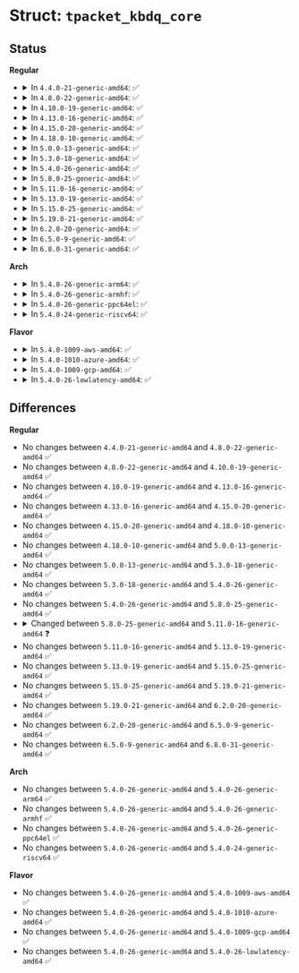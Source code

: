 # Struct: <code>tpacket_kbdq_core</code>

## Status
<b>Regular</b>
<ul>
<li>
<details>
<summary>In <code>4.4.0-21-generic-amd64</code>: ✅</summary>

```c
struct tpacket_kbdq_core {
    struct pgv * pkbdq;
    unsigned int feature_req_word;
    unsigned int hdrlen;
    unsigned char reset_pending_on_curr_blk;
    unsigned char delete_blk_timer;
    short unsigned int kactive_blk_num;
    short unsigned int blk_sizeof_priv;
    short unsigned int last_kactive_blk_num;
    char * pkblk_start;
    char * pkblk_end;
    int kblk_size;
    unsigned int max_frame_len;
    unsigned int knum_blocks;
    uint64_t knxt_seq_num;
    char * prev;
    char * nxt_offset;
    struct sk_buff * skb;
    atomic_t blk_fill_in_prog;
    short unsigned int retire_blk_tov;
    short unsigned int version;
    long unsigned int tov_in_jiffies;
    struct timer_list retire_blk_timer;
}
```
</details>
</li>
<li>
<details>
<summary>In <code>4.8.0-22-generic-amd64</code>: ✅</summary>

```c
struct tpacket_kbdq_core {
    struct pgv * pkbdq;
    unsigned int feature_req_word;
    unsigned int hdrlen;
    unsigned char reset_pending_on_curr_blk;
    unsigned char delete_blk_timer;
    short unsigned int kactive_blk_num;
    short unsigned int blk_sizeof_priv;
    short unsigned int last_kactive_blk_num;
    char * pkblk_start;
    char * pkblk_end;
    int kblk_size;
    unsigned int max_frame_len;
    unsigned int knum_blocks;
    uint64_t knxt_seq_num;
    char * prev;
    char * nxt_offset;
    struct sk_buff * skb;
    atomic_t blk_fill_in_prog;
    short unsigned int retire_blk_tov;
    short unsigned int version;
    long unsigned int tov_in_jiffies;
    struct timer_list retire_blk_timer;
}
```
</details>
</li>
<li>
<details>
<summary>In <code>4.10.0-19-generic-amd64</code>: ✅</summary>

```c
struct tpacket_kbdq_core {
    struct pgv * pkbdq;
    unsigned int feature_req_word;
    unsigned int hdrlen;
    unsigned char reset_pending_on_curr_blk;
    unsigned char delete_blk_timer;
    short unsigned int kactive_blk_num;
    short unsigned int blk_sizeof_priv;
    short unsigned int last_kactive_blk_num;
    char * pkblk_start;
    char * pkblk_end;
    int kblk_size;
    unsigned int max_frame_len;
    unsigned int knum_blocks;
    uint64_t knxt_seq_num;
    char * prev;
    char * nxt_offset;
    struct sk_buff * skb;
    atomic_t blk_fill_in_prog;
    short unsigned int retire_blk_tov;
    short unsigned int version;
    long unsigned int tov_in_jiffies;
    struct timer_list retire_blk_timer;
}
```
</details>
</li>
<li>
<details>
<summary>In <code>4.13.0-16-generic-amd64</code>: ✅</summary>

```c
struct tpacket_kbdq_core {
    struct pgv * pkbdq;
    unsigned int feature_req_word;
    unsigned int hdrlen;
    unsigned char reset_pending_on_curr_blk;
    unsigned char delete_blk_timer;
    short unsigned int kactive_blk_num;
    short unsigned int blk_sizeof_priv;
    short unsigned int last_kactive_blk_num;
    char * pkblk_start;
    char * pkblk_end;
    int kblk_size;
    unsigned int max_frame_len;
    unsigned int knum_blocks;
    uint64_t knxt_seq_num;
    char * prev;
    char * nxt_offset;
    struct sk_buff * skb;
    atomic_t blk_fill_in_prog;
    short unsigned int retire_blk_tov;
    short unsigned int version;
    long unsigned int tov_in_jiffies;
    struct timer_list retire_blk_timer;
}
```
</details>
</li>
<li>
<details>
<summary>In <code>4.15.0-20-generic-amd64</code>: ✅</summary>

```c
struct tpacket_kbdq_core {
    struct pgv * pkbdq;
    unsigned int feature_req_word;
    unsigned int hdrlen;
    unsigned char reset_pending_on_curr_blk;
    unsigned char delete_blk_timer;
    short unsigned int kactive_blk_num;
    short unsigned int blk_sizeof_priv;
    short unsigned int last_kactive_blk_num;
    char * pkblk_start;
    char * pkblk_end;
    int kblk_size;
    unsigned int max_frame_len;
    unsigned int knum_blocks;
    uint64_t knxt_seq_num;
    char * prev;
    char * nxt_offset;
    struct sk_buff * skb;
    atomic_t blk_fill_in_prog;
    short unsigned int retire_blk_tov;
    short unsigned int version;
    long unsigned int tov_in_jiffies;
    struct timer_list retire_blk_timer;
}
```
</details>
</li>
<li>
<details>
<summary>In <code>4.18.0-10-generic-amd64</code>: ✅</summary>

```c
struct tpacket_kbdq_core {
    struct pgv * pkbdq;
    unsigned int feature_req_word;
    unsigned int hdrlen;
    unsigned char reset_pending_on_curr_blk;
    unsigned char delete_blk_timer;
    short unsigned int kactive_blk_num;
    short unsigned int blk_sizeof_priv;
    short unsigned int last_kactive_blk_num;
    char * pkblk_start;
    char * pkblk_end;
    int kblk_size;
    unsigned int max_frame_len;
    unsigned int knum_blocks;
    uint64_t knxt_seq_num;
    char * prev;
    char * nxt_offset;
    struct sk_buff * skb;
    atomic_t blk_fill_in_prog;
    short unsigned int retire_blk_tov;
    short unsigned int version;
    long unsigned int tov_in_jiffies;
    struct timer_list retire_blk_timer;
}
```
</details>
</li>
<li>
<details>
<summary>In <code>5.0.0-13-generic-amd64</code>: ✅</summary>

```c
struct tpacket_kbdq_core {
    struct pgv * pkbdq;
    unsigned int feature_req_word;
    unsigned int hdrlen;
    unsigned char reset_pending_on_curr_blk;
    unsigned char delete_blk_timer;
    short unsigned int kactive_blk_num;
    short unsigned int blk_sizeof_priv;
    short unsigned int last_kactive_blk_num;
    char * pkblk_start;
    char * pkblk_end;
    int kblk_size;
    unsigned int max_frame_len;
    unsigned int knum_blocks;
    uint64_t knxt_seq_num;
    char * prev;
    char * nxt_offset;
    struct sk_buff * skb;
    atomic_t blk_fill_in_prog;
    short unsigned int retire_blk_tov;
    short unsigned int version;
    long unsigned int tov_in_jiffies;
    struct timer_list retire_blk_timer;
}
```
</details>
</li>
<li>
<details>
<summary>In <code>5.3.0-18-generic-amd64</code>: ✅</summary>

```c
struct tpacket_kbdq_core {
    struct pgv * pkbdq;
    unsigned int feature_req_word;
    unsigned int hdrlen;
    unsigned char reset_pending_on_curr_blk;
    unsigned char delete_blk_timer;
    short unsigned int kactive_blk_num;
    short unsigned int blk_sizeof_priv;
    short unsigned int last_kactive_blk_num;
    char * pkblk_start;
    char * pkblk_end;
    int kblk_size;
    unsigned int max_frame_len;
    unsigned int knum_blocks;
    uint64_t knxt_seq_num;
    char * prev;
    char * nxt_offset;
    struct sk_buff * skb;
    atomic_t blk_fill_in_prog;
    short unsigned int retire_blk_tov;
    short unsigned int version;
    long unsigned int tov_in_jiffies;
    struct timer_list retire_blk_timer;
}
```
</details>
</li>
<li>
<details>
<summary>In <code>5.4.0-26-generic-amd64</code>: ✅</summary>

```c
struct tpacket_kbdq_core {
    struct pgv * pkbdq;
    unsigned int feature_req_word;
    unsigned int hdrlen;
    unsigned char reset_pending_on_curr_blk;
    unsigned char delete_blk_timer;
    short unsigned int kactive_blk_num;
    short unsigned int blk_sizeof_priv;
    short unsigned int last_kactive_blk_num;
    char * pkblk_start;
    char * pkblk_end;
    int kblk_size;
    unsigned int max_frame_len;
    unsigned int knum_blocks;
    uint64_t knxt_seq_num;
    char * prev;
    char * nxt_offset;
    struct sk_buff * skb;
    atomic_t blk_fill_in_prog;
    short unsigned int retire_blk_tov;
    short unsigned int version;
    long unsigned int tov_in_jiffies;
    struct timer_list retire_blk_timer;
}
```
</details>
</li>
<li>
<details>
<summary>In <code>5.8.0-25-generic-amd64</code>: ✅</summary>

```c
struct tpacket_kbdq_core {
    struct pgv * pkbdq;
    unsigned int feature_req_word;
    unsigned int hdrlen;
    unsigned char reset_pending_on_curr_blk;
    unsigned char delete_blk_timer;
    short unsigned int kactive_blk_num;
    short unsigned int blk_sizeof_priv;
    short unsigned int last_kactive_blk_num;
    char * pkblk_start;
    char * pkblk_end;
    int kblk_size;
    unsigned int max_frame_len;
    unsigned int knum_blocks;
    uint64_t knxt_seq_num;
    char * prev;
    char * nxt_offset;
    struct sk_buff * skb;
    atomic_t blk_fill_in_prog;
    short unsigned int retire_blk_tov;
    short unsigned int version;
    long unsigned int tov_in_jiffies;
    struct timer_list retire_blk_timer;
}
```
</details>
</li>
<li>
<details>
<summary>In <code>5.11.0-16-generic-amd64</code>: ✅</summary>

```c
struct tpacket_kbdq_core {
    struct pgv * pkbdq;
    unsigned int feature_req_word;
    unsigned int hdrlen;
    unsigned char reset_pending_on_curr_blk;
    unsigned char delete_blk_timer;
    short unsigned int kactive_blk_num;
    short unsigned int blk_sizeof_priv;
    short unsigned int last_kactive_blk_num;
    char * pkblk_start;
    char * pkblk_end;
    int kblk_size;
    unsigned int max_frame_len;
    unsigned int knum_blocks;
    uint64_t knxt_seq_num;
    char * prev;
    char * nxt_offset;
    struct sk_buff * skb;
    rwlock_t blk_fill_in_prog_lock;
    short unsigned int retire_blk_tov;
    short unsigned int version;
    long unsigned int tov_in_jiffies;
    struct timer_list retire_blk_timer;
}
```
</details>
</li>
<li>
<details>
<summary>In <code>5.13.0-19-generic-amd64</code>: ✅</summary>

```c
struct tpacket_kbdq_core {
    struct pgv * pkbdq;
    unsigned int feature_req_word;
    unsigned int hdrlen;
    unsigned char reset_pending_on_curr_blk;
    unsigned char delete_blk_timer;
    short unsigned int kactive_blk_num;
    short unsigned int blk_sizeof_priv;
    short unsigned int last_kactive_blk_num;
    char * pkblk_start;
    char * pkblk_end;
    int kblk_size;
    unsigned int max_frame_len;
    unsigned int knum_blocks;
    uint64_t knxt_seq_num;
    char * prev;
    char * nxt_offset;
    struct sk_buff * skb;
    rwlock_t blk_fill_in_prog_lock;
    short unsigned int retire_blk_tov;
    short unsigned int version;
    long unsigned int tov_in_jiffies;
    struct timer_list retire_blk_timer;
}
```
</details>
</li>
<li>
<details>
<summary>In <code>5.15.0-25-generic-amd64</code>: ✅</summary>

```c
struct tpacket_kbdq_core {
    struct pgv * pkbdq;
    unsigned int feature_req_word;
    unsigned int hdrlen;
    unsigned char reset_pending_on_curr_blk;
    unsigned char delete_blk_timer;
    short unsigned int kactive_blk_num;
    short unsigned int blk_sizeof_priv;
    short unsigned int last_kactive_blk_num;
    char * pkblk_start;
    char * pkblk_end;
    int kblk_size;
    unsigned int max_frame_len;
    unsigned int knum_blocks;
    uint64_t knxt_seq_num;
    char * prev;
    char * nxt_offset;
    struct sk_buff * skb;
    rwlock_t blk_fill_in_prog_lock;
    short unsigned int retire_blk_tov;
    short unsigned int version;
    long unsigned int tov_in_jiffies;
    struct timer_list retire_blk_timer;
}
```
</details>
</li>
<li>
<details>
<summary>In <code>5.19.0-21-generic-amd64</code>: ✅</summary>

```c
struct tpacket_kbdq_core {
    struct pgv * pkbdq;
    unsigned int feature_req_word;
    unsigned int hdrlen;
    unsigned char reset_pending_on_curr_blk;
    unsigned char delete_blk_timer;
    short unsigned int kactive_blk_num;
    short unsigned int blk_sizeof_priv;
    short unsigned int last_kactive_blk_num;
    char * pkblk_start;
    char * pkblk_end;
    int kblk_size;
    unsigned int max_frame_len;
    unsigned int knum_blocks;
    uint64_t knxt_seq_num;
    char * prev;
    char * nxt_offset;
    struct sk_buff * skb;
    rwlock_t blk_fill_in_prog_lock;
    short unsigned int retire_blk_tov;
    short unsigned int version;
    long unsigned int tov_in_jiffies;
    struct timer_list retire_blk_timer;
}
```
</details>
</li>
<li>
<details>
<summary>In <code>6.2.0-20-generic-amd64</code>: ✅</summary>

```c
struct tpacket_kbdq_core {
    struct pgv * pkbdq;
    unsigned int feature_req_word;
    unsigned int hdrlen;
    unsigned char reset_pending_on_curr_blk;
    unsigned char delete_blk_timer;
    short unsigned int kactive_blk_num;
    short unsigned int blk_sizeof_priv;
    short unsigned int last_kactive_blk_num;
    char * pkblk_start;
    char * pkblk_end;
    int kblk_size;
    unsigned int max_frame_len;
    unsigned int knum_blocks;
    uint64_t knxt_seq_num;
    char * prev;
    char * nxt_offset;
    struct sk_buff * skb;
    rwlock_t blk_fill_in_prog_lock;
    short unsigned int retire_blk_tov;
    short unsigned int version;
    long unsigned int tov_in_jiffies;
    struct timer_list retire_blk_timer;
}
```
</details>
</li>
<li>
<details>
<summary>In <code>6.5.0-9-generic-amd64</code>: ✅</summary>

```c
struct tpacket_kbdq_core {
    struct pgv * pkbdq;
    unsigned int feature_req_word;
    unsigned int hdrlen;
    unsigned char reset_pending_on_curr_blk;
    unsigned char delete_blk_timer;
    short unsigned int kactive_blk_num;
    short unsigned int blk_sizeof_priv;
    short unsigned int last_kactive_blk_num;
    char * pkblk_start;
    char * pkblk_end;
    int kblk_size;
    unsigned int max_frame_len;
    unsigned int knum_blocks;
    uint64_t knxt_seq_num;
    char * prev;
    char * nxt_offset;
    struct sk_buff * skb;
    rwlock_t blk_fill_in_prog_lock;
    short unsigned int retire_blk_tov;
    short unsigned int version;
    long unsigned int tov_in_jiffies;
    struct timer_list retire_blk_timer;
}
```
</details>
</li>
<li>
<details>
<summary>In <code>6.8.0-31-generic-amd64</code>: ✅</summary>

```c
struct tpacket_kbdq_core {
    struct pgv * pkbdq;
    unsigned int feature_req_word;
    unsigned int hdrlen;
    unsigned char reset_pending_on_curr_blk;
    unsigned char delete_blk_timer;
    short unsigned int kactive_blk_num;
    short unsigned int blk_sizeof_priv;
    short unsigned int last_kactive_blk_num;
    char * pkblk_start;
    char * pkblk_end;
    int kblk_size;
    unsigned int max_frame_len;
    unsigned int knum_blocks;
    uint64_t knxt_seq_num;
    char * prev;
    char * nxt_offset;
    struct sk_buff * skb;
    rwlock_t blk_fill_in_prog_lock;
    short unsigned int retire_blk_tov;
    short unsigned int version;
    long unsigned int tov_in_jiffies;
    struct timer_list retire_blk_timer;
}
```
</details>
</li>
</ul>
<b>Arch</b>
<ul>
<li>
<details>
<summary>In <code>5.4.0-26-generic-arm64</code>: ✅</summary>

```c
struct tpacket_kbdq_core {
    struct pgv * pkbdq;
    unsigned int feature_req_word;
    unsigned int hdrlen;
    unsigned char reset_pending_on_curr_blk;
    unsigned char delete_blk_timer;
    short unsigned int kactive_blk_num;
    short unsigned int blk_sizeof_priv;
    short unsigned int last_kactive_blk_num;
    char * pkblk_start;
    char * pkblk_end;
    int kblk_size;
    unsigned int max_frame_len;
    unsigned int knum_blocks;
    uint64_t knxt_seq_num;
    char * prev;
    char * nxt_offset;
    struct sk_buff * skb;
    atomic_t blk_fill_in_prog;
    short unsigned int retire_blk_tov;
    short unsigned int version;
    long unsigned int tov_in_jiffies;
    struct timer_list retire_blk_timer;
}
```
</details>
</li>
<li>
<details>
<summary>In <code>5.4.0-26-generic-armhf</code>: ✅</summary>

```c
struct tpacket_kbdq_core {
    struct pgv * pkbdq;
    unsigned int feature_req_word;
    unsigned int hdrlen;
    unsigned char reset_pending_on_curr_blk;
    unsigned char delete_blk_timer;
    short unsigned int kactive_blk_num;
    short unsigned int blk_sizeof_priv;
    short unsigned int last_kactive_blk_num;
    char * pkblk_start;
    char * pkblk_end;
    int kblk_size;
    unsigned int max_frame_len;
    unsigned int knum_blocks;
    uint64_t knxt_seq_num;
    char * prev;
    char * nxt_offset;
    struct sk_buff * skb;
    atomic_t blk_fill_in_prog;
    short unsigned int retire_blk_tov;
    short unsigned int version;
    long unsigned int tov_in_jiffies;
    struct timer_list retire_blk_timer;
}
```
</details>
</li>
<li>
<details>
<summary>In <code>5.4.0-26-generic-ppc64el</code>: ✅</summary>

```c
struct tpacket_kbdq_core {
    struct pgv * pkbdq;
    unsigned int feature_req_word;
    unsigned int hdrlen;
    unsigned char reset_pending_on_curr_blk;
    unsigned char delete_blk_timer;
    short unsigned int kactive_blk_num;
    short unsigned int blk_sizeof_priv;
    short unsigned int last_kactive_blk_num;
    char * pkblk_start;
    char * pkblk_end;
    int kblk_size;
    unsigned int max_frame_len;
    unsigned int knum_blocks;
    uint64_t knxt_seq_num;
    char * prev;
    char * nxt_offset;
    struct sk_buff * skb;
    atomic_t blk_fill_in_prog;
    short unsigned int retire_blk_tov;
    short unsigned int version;
    long unsigned int tov_in_jiffies;
    struct timer_list retire_blk_timer;
}
```
</details>
</li>
<li>
<details>
<summary>In <code>5.4.0-24-generic-riscv64</code>: ✅</summary>

```c
struct tpacket_kbdq_core {
    struct pgv * pkbdq;
    unsigned int feature_req_word;
    unsigned int hdrlen;
    unsigned char reset_pending_on_curr_blk;
    unsigned char delete_blk_timer;
    short unsigned int kactive_blk_num;
    short unsigned int blk_sizeof_priv;
    short unsigned int last_kactive_blk_num;
    char * pkblk_start;
    char * pkblk_end;
    int kblk_size;
    unsigned int max_frame_len;
    unsigned int knum_blocks;
    uint64_t knxt_seq_num;
    char * prev;
    char * nxt_offset;
    struct sk_buff * skb;
    atomic_t blk_fill_in_prog;
    short unsigned int retire_blk_tov;
    short unsigned int version;
    long unsigned int tov_in_jiffies;
    struct timer_list retire_blk_timer;
}
```
</details>
</li>
</ul>
<b>Flavor</b>
<ul>
<li>
<details>
<summary>In <code>5.4.0-1009-aws-amd64</code>: ✅</summary>

```c
struct tpacket_kbdq_core {
    struct pgv * pkbdq;
    unsigned int feature_req_word;
    unsigned int hdrlen;
    unsigned char reset_pending_on_curr_blk;
    unsigned char delete_blk_timer;
    short unsigned int kactive_blk_num;
    short unsigned int blk_sizeof_priv;
    short unsigned int last_kactive_blk_num;
    char * pkblk_start;
    char * pkblk_end;
    int kblk_size;
    unsigned int max_frame_len;
    unsigned int knum_blocks;
    uint64_t knxt_seq_num;
    char * prev;
    char * nxt_offset;
    struct sk_buff * skb;
    atomic_t blk_fill_in_prog;
    short unsigned int retire_blk_tov;
    short unsigned int version;
    long unsigned int tov_in_jiffies;
    struct timer_list retire_blk_timer;
}
```
</details>
</li>
<li>
<details>
<summary>In <code>5.4.0-1010-azure-amd64</code>: ✅</summary>

```c
struct tpacket_kbdq_core {
    struct pgv * pkbdq;
    unsigned int feature_req_word;
    unsigned int hdrlen;
    unsigned char reset_pending_on_curr_blk;
    unsigned char delete_blk_timer;
    short unsigned int kactive_blk_num;
    short unsigned int blk_sizeof_priv;
    short unsigned int last_kactive_blk_num;
    char * pkblk_start;
    char * pkblk_end;
    int kblk_size;
    unsigned int max_frame_len;
    unsigned int knum_blocks;
    uint64_t knxt_seq_num;
    char * prev;
    char * nxt_offset;
    struct sk_buff * skb;
    atomic_t blk_fill_in_prog;
    short unsigned int retire_blk_tov;
    short unsigned int version;
    long unsigned int tov_in_jiffies;
    struct timer_list retire_blk_timer;
}
```
</details>
</li>
<li>
<details>
<summary>In <code>5.4.0-1009-gcp-amd64</code>: ✅</summary>

```c
struct tpacket_kbdq_core {
    struct pgv * pkbdq;
    unsigned int feature_req_word;
    unsigned int hdrlen;
    unsigned char reset_pending_on_curr_blk;
    unsigned char delete_blk_timer;
    short unsigned int kactive_blk_num;
    short unsigned int blk_sizeof_priv;
    short unsigned int last_kactive_blk_num;
    char * pkblk_start;
    char * pkblk_end;
    int kblk_size;
    unsigned int max_frame_len;
    unsigned int knum_blocks;
    uint64_t knxt_seq_num;
    char * prev;
    char * nxt_offset;
    struct sk_buff * skb;
    atomic_t blk_fill_in_prog;
    short unsigned int retire_blk_tov;
    short unsigned int version;
    long unsigned int tov_in_jiffies;
    struct timer_list retire_blk_timer;
}
```
</details>
</li>
<li>
<details>
<summary>In <code>5.4.0-26-lowlatency-amd64</code>: ✅</summary>

```c
struct tpacket_kbdq_core {
    struct pgv * pkbdq;
    unsigned int feature_req_word;
    unsigned int hdrlen;
    unsigned char reset_pending_on_curr_blk;
    unsigned char delete_blk_timer;
    short unsigned int kactive_blk_num;
    short unsigned int blk_sizeof_priv;
    short unsigned int last_kactive_blk_num;
    char * pkblk_start;
    char * pkblk_end;
    int kblk_size;
    unsigned int max_frame_len;
    unsigned int knum_blocks;
    uint64_t knxt_seq_num;
    char * prev;
    char * nxt_offset;
    struct sk_buff * skb;
    atomic_t blk_fill_in_prog;
    short unsigned int retire_blk_tov;
    short unsigned int version;
    long unsigned int tov_in_jiffies;
    struct timer_list retire_blk_timer;
}
```
</details>
</li>
</ul>

## Differences
<b>Regular</b>
<ul>
<li>
No changes between <code>4.4.0-21-generic-amd64</code> and <code>4.8.0-22-generic-amd64</code> ✅
</li>
<li>
No changes between <code>4.8.0-22-generic-amd64</code> and <code>4.10.0-19-generic-amd64</code> ✅
</li>
<li>
No changes between <code>4.10.0-19-generic-amd64</code> and <code>4.13.0-16-generic-amd64</code> ✅
</li>
<li>
No changes between <code>4.13.0-16-generic-amd64</code> and <code>4.15.0-20-generic-amd64</code> ✅
</li>
<li>
No changes between <code>4.15.0-20-generic-amd64</code> and <code>4.18.0-10-generic-amd64</code> ✅
</li>
<li>
No changes between <code>4.18.0-10-generic-amd64</code> and <code>5.0.0-13-generic-amd64</code> ✅
</li>
<li>
No changes between <code>5.0.0-13-generic-amd64</code> and <code>5.3.0-18-generic-amd64</code> ✅
</li>
<li>
No changes between <code>5.3.0-18-generic-amd64</code> and <code>5.4.0-26-generic-amd64</code> ✅
</li>
<li>
No changes between <code>5.4.0-26-generic-amd64</code> and <code>5.8.0-25-generic-amd64</code> ✅
</li>
<li>
<details>
<summary>Changed between <code>5.8.0-25-generic-amd64</code> and <code>5.11.0-16-generic-amd64</code> ❓</summary>
<ul>
<li>
<b>Field added. </b>
<code>rwlock_t blk_fill_in_prog_lock</code>
</li>
<li>
<b>Field removed. </b>
<code>atomic_t blk_fill_in_prog</code>
</li>
</ul>
</details>
</li>
<li>
No changes between <code>5.11.0-16-generic-amd64</code> and <code>5.13.0-19-generic-amd64</code> ✅
</li>
<li>
No changes between <code>5.13.0-19-generic-amd64</code> and <code>5.15.0-25-generic-amd64</code> ✅
</li>
<li>
No changes between <code>5.15.0-25-generic-amd64</code> and <code>5.19.0-21-generic-amd64</code> ✅
</li>
<li>
No changes between <code>5.19.0-21-generic-amd64</code> and <code>6.2.0-20-generic-amd64</code> ✅
</li>
<li>
No changes between <code>6.2.0-20-generic-amd64</code> and <code>6.5.0-9-generic-amd64</code> ✅
</li>
<li>
No changes between <code>6.5.0-9-generic-amd64</code> and <code>6.8.0-31-generic-amd64</code> ✅
</li>
</ul>
<b>Arch</b>
<ul>
<li>
No changes between <code>5.4.0-26-generic-amd64</code> and <code>5.4.0-26-generic-arm64</code> ✅
</li>
<li>
No changes between <code>5.4.0-26-generic-amd64</code> and <code>5.4.0-26-generic-armhf</code> ✅
</li>
<li>
No changes between <code>5.4.0-26-generic-amd64</code> and <code>5.4.0-26-generic-ppc64el</code> ✅
</li>
<li>
No changes between <code>5.4.0-26-generic-amd64</code> and <code>5.4.0-24-generic-riscv64</code> ✅
</li>
</ul>
<b>Flavor</b>
<ul>
<li>
No changes between <code>5.4.0-26-generic-amd64</code> and <code>5.4.0-1009-aws-amd64</code> ✅
</li>
<li>
No changes between <code>5.4.0-26-generic-amd64</code> and <code>5.4.0-1010-azure-amd64</code> ✅
</li>
<li>
No changes between <code>5.4.0-26-generic-amd64</code> and <code>5.4.0-1009-gcp-amd64</code> ✅
</li>
<li>
No changes between <code>5.4.0-26-generic-amd64</code> and <code>5.4.0-26-lowlatency-amd64</code> ✅
</li>
</ul>
